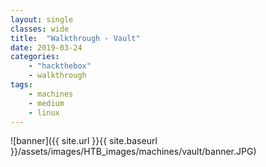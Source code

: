 ```yaml
---
layout: single
classes: wide
title:  "Walkthrough - Vault"
date: 2019-03-24
categories:
    - "hackthebox"
    - walkthrough
tags:
    - machines
    - medium
    - linux
---
```


![banner]({{ site.url }}{{ site.baseurl }}/assets/images/HTB_images/machines/vault/banner.JPG)
